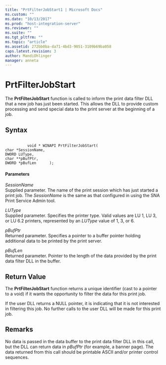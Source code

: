 ```yaml
---
title: "PrtFilterJobStart1 | Microsoft Docs"
ms.custom: ""
ms.date: "10/13/2017"
ms.prod: "host-integration-server"
ms.reviewer: ""
ms.suite: ""
ms.tgt_pltfrm: ""
ms.topic: "article"
ms.assetid: 272bb0ba-da71-4bd3-9051-3109b69ba058
caps.latest.revision: 3
author: MandiOhlinger
manager: anneta
---
```

# PrtFilterJobStart
The **PrtFilterJobStart** function is called to inform the print data filter DLL that a new job has just been started. This allows the DLL to provide custom processing and send special data to the print server at the beginning of a job.  
  
## Syntax  
  
```  
  
          void * WINAPI PrtFilterJobStart(   
char *SessionName,    
DWORD LUType,         
char **pBufPtr,       
DWORD *pBufLen      );  
```  
  
#### Parameters  
 *SessionName*  
 Supplied parameter. The name of the print session which has just started a print job. The *SessionName* is the same as that configured in using the SNA Print Service Admin tool.  
  
 *LUType*  
 Supplied parameter. Specifies the printer type. Valid values are LU 1, LU 3, or LU 6.2 printers, represented by an *LUType* value of 1, 3, or 6.  
  
 *pBufPtr*  
 Returned parameter. Specifies a pointer to a buffer pointer holding additional data to be printed by the print server.  
  
 *pBufLen*  
 Returned parameter. Pointer to the length of the data provided by the print data filter DLL in the buffer.  
  
## Return Value  
 The **PrtFilterJobStart** function returns a unique identifier (cast to a pointer to a void) if it wants the opportunity to filter the data for this print job.  
  
 If the user DLL returns a NULL pointer, it is indicating that it is not interested in filtering this job. No further calls to the user DLL will be made for this print job.  
  
## Remarks  
 No data is passed in the data buffer to the print data filter DLL in this call, but the DLL can return data in *pBufPtr* (for example, a banner page). The data returned from this call should be printable ASCII and/or printer control sequences.